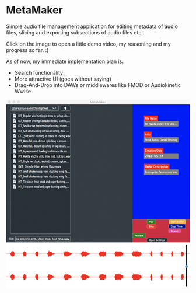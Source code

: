 # MetaMaker
Simple audio file management application for editing metadata of audio files, slicing and exporting subsections of audio files etc.

Click on the image to open a little demo video, my reasoning and my progress so far. :)

As of now, my immediate implementation plan is:
* Search functionality
* More attractive UI (goes without saying)
* Drag-And-Drop into DAWs or middlewares like FMOD or Audiokinetic Wwise

[![Current Status](extras/thumbnailForReadme.png)](https://youtu.be/sNA6TZNx-_E)
